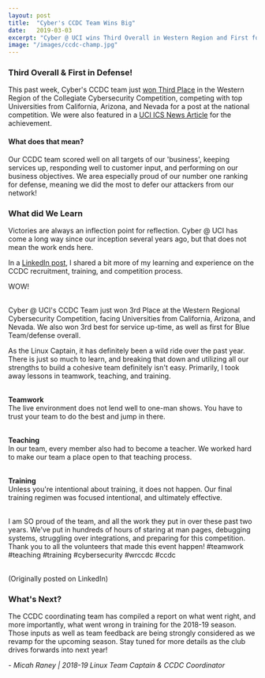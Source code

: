 ```yaml
---
layout: post
title:  "Cyber's CCDC Team Wins Big"
date:   2019-03-03
excerpt: "Cyber @ UCI wins Third Overall in Western Region and First for Defense"
image: "/images/ccdc-champ.jpg"
---
```

### Third Overall & First in Defense!

This past week, Cyber's CCDC team just [won Third Place](https://twitter.com/wrccdc/status/1102297674403831808)
in the Western Region of the Collegiate Cybersecurity Competition, competing with top Universities from
California, Arizona, and Nevada for a post at the national competition.
We were also featured in a [UCI ICS News Article](https://www.ics.uci.edu/community/news/view_news?id=1529) for the achievement.


#### What does that mean?

Our CCDC team scored well on all targets of our 'business', keeping services up,
responding well to customer input, and performing on our business objectives. We area
especially proud of our number one ranking for defense, meaning we did the most
to defer our attackers from our network!



### What did We Learn
Victories are always an inflection point for reflection. Cyber @ UCI has come a long
way since our inception several years ago, but that does not mean the work ends here.

In a [LinkedIn post](https://www.linkedin.com/posts/micah-raney_teamwork-teaching-training-activity-6508537449646559232-Wzw9),
I shared a bit more of my learning and experience on the CCDC recruitment, training, and competition process.

<div class="box">
  <p>
  WOW!<br><br>

  Cyber @ UCI's CCDC Team just won 3rd Place at the Western Regional Cybersecurity Competition, facing Universities from California, Arizona, and Nevada. We also won 3rd best for service up-time, as well as first for Blue Team/defense overall.
  <br>

  As the Linux Captain, it has definitely been a wild ride over the past year. There is just so much to learn, and breaking that down and utilizing all our strengths to build a cohesive team definitely isn't easy. Primarily, I took away lessons in teamwork, teaching, and training.
  <br><br>

  <b>Teamwork</b><br>
  The live environment does not lend well to one-man shows. You have to trust your team to do the best and jump in there.
  <br><br>

  <b>Teaching</b><br>
  In our team, every member also had to become a teacher. We worked hard to make our team a place open to that teaching process.
  <br><br>

  <b>Training</b><br>
  Unless you're intentional about training, it does not happen. Our final training regimen was focused intentional, and ultimately effective.
  <br><br>

  I am SO proud of the team, and all the work they put in over these past two years. We've put in hundreds of hours of staring at man pages, debugging systems, struggling over integrations, and preparing for this competition. Thank you to all the volunteers that made this event happen!
  #teamwork #teaching #training #cybersecurity #wrccdc #ccdc
  <br><br>
  </p>

  (Originally posted on LinkedIn)

</div>


### What's Next?
The CCDC coordinating team has compiled a report on what went right, and more importantly,
what went wrong in training for the 2018-19 season. Those inputs as well as team feedback
are being strongly considered as we revamp for the upcoming season. Stay tuned for more details
as the club drives forwards into next year!


\- *Micah Raney \| 2018-19 Linux Team Captain & CCDC Coordinator*
